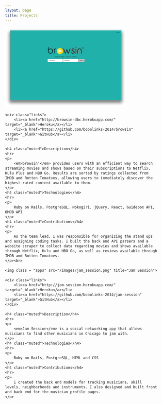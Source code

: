 ```yaml
---
layout: page
title: Projects
---
```


<div class="projects">
	<img class = "apps" src="/images/browsin.png" title="browsin">

	<div class="links">
		<li><a href="http://browsin-dbc.herokuapp.com/" target="_blank">Heroku</a></li>
		<li><a href="https://github.com/bobolinks-2014/browsin" target="_blank">GitHub</a></li>
	</div>

	<h4 class="muted">Description</h4>
	<hr>
	<p>
		<em>browsin'</em> provides users with an efficient way to search streaming movies and shows based on their subscriptions to Netflix, Hulu Plus and HBO Go. Results are sorted by ratings collected from IMDB and Rotten Tomatoes, allowing users to immediately discover the highest-rated content available to them.
	</p>
	<h4 class="muted">Technologies</h4>
	<hr>
	<p>
		Ruby on Rails, PostgreSQL, Nokogiri, jQuery, React, Guidebox API, OMDB API
	</p>
	<h4 class="muted">Contributions</h4>
	<hr>
	<p>
		As the team lead, I was responsible for organizing the stand ups and assigning coding tasks. I built the back end API parsers and a website scraper to collect data regarding movies and shows available through Netflix, Hulu and HBO Go, as well as reviews available through IMDB and Rotten Tomatoes.
	</p><br>

	<img class = "apps" src="/images/jam_session.png" title="Jam Session">

	<div class="links">
		<li><a href="http://jam-session.herokuapp.com/" target="_blank">Heroku</a></li>
		<li><a href="https://github.com/bobolinks-2014/jam-session" target="_blank">GitHub</a></li>
	</div>

	<h4 class="muted">Description</h4>
	<hr>
	<p>
		<em>Jam Session</em> is a social networking app that allows musicians to find other musicians in Chicago to jam with.
	</p>
	<h4 class="muted">Technologies</h4>
	<hr>
	<p>
		Ruby on Rails, PostgreSQL, HTML and CSS
	</p>
	<h4 class="muted">Contributions</h4>
	<hr>
	<p>
		I created the back end models for tracking musicians, skill levels, neighborhoods and instruments. I also designed and built front and back end for the musician profile pages. 
	</p>
</div>